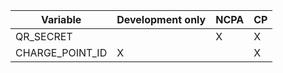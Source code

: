 

Variable            | Development only  | NCPA          | CP             
-------------       | -------------     | ------------- | -------------
QR_SECRET           |                   | X             | X
CHARGE_POINT_ID     | X                 |               | X
